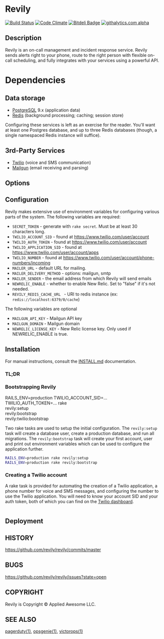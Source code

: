 # Revily

[![Build Status](https://secure.travis-ci.org/revily/revily.png?branch=master)](https://travis-ci.org/revily/revily)
[![Code Climate](https://codeclimate.com/github/revily/revily.png)](https://codeclimate.com/github/revily/revily)
[![Bitdeli Badge](https://d2weczhvl823v0.cloudfront.net/revily/revily/trend.png)](https://bitdeli.com/free "Bitdeli Badge")
[![githalytics.com alpha](https://cruel-carlota.pagodabox.com/df59799a89c2ecdad827f45ea3f19762 "githalytics.com")](http://githalytics.com/revily/revily)

## Description

Revily is an on-call management and incident response service. Revily sends alerts right to your phone, route to the right person with flexible on-call scheduling, and fully integrates with your services using a powerful API.

# Dependencies

## Data storage

* [PostgreSQL](http://www.postgresql.org/) 9.x (application data)
* [Redis](http://redis.io/) (background processing; caching; session store)

Configuring these services is left as an exercise for the reader. You'll want at least one Postgres database, and up to three Redis databases (though, a single namespaced Redis instance will suffice).

## 3rd-Party Services

* [Twilio](http://www.twilio.com/) (voice and SMS communication)
* [Mailgun](http://www.mailgun.com/) (email receiving and parsing)

## Options

## Configuration

Revily makes extensive use of environment variables for configuring various parts of the system. The following variables are required:

* `SECRET_TOKEN` - generate with `rake secret`. Must be at least 30 characters long.
* `TWILIO_ACCOUNT_SID` - found at https://www.twilio.com/user/account
* `TWILIO_AUTH_TOKEN` - found at https://www.twilio.com/user/account
* `TWILIO_APPLICATION_SID` - found at https://www.twilio.com/user/account/apps
* `TWILIO_NUMBER` - found at https://www.twilio.com/user/account/phone-numbers/incoming
* `MAILER_URL` - default URL for mailing.
* `MAILER_DELIVERY_METHOD` - options: mailgun, smtp
* `MAILER_SENDER` - the email address from which Revily will send emails
* `NEWRELIC_ENABLE` - whether to enable New Relic. Set to "false" if it's not needed.
* `REVILY_REDIS_CACHE_URL ` - URI to redis instance (ex: `redis://localhost:6379/0/cache`)

The following variables are optional
* `MAILGUN_API_KEY` - Mailgun API key
* `MAILGUN_DOMAIN` - Mailgun domain
* `NEWRELIC_LICENSE_KEY` - New Relic license key. Only used if NEWRELIC_ENABLE is true.

## Installation

For manual instructions, consult the [INSTALL.md](INSTALL.md) documentation.

### TL;DR


### Bootstrapping Revily
RAILS_ENV=production TWILIO_ACCOUNT_SID=... TWILIO_AUTH_TOKEN=... rake \
  revily:setup \
  revily:bootstrap \
  revily:twilio:bootstrap

Two rake tasks are used to setup the initial configuration. The `revily:setup` task will create a database user, create a production database, and run all migrations. The `revily:bootstrap` task
will create your first account, user and print out environment variables which can be used to configure the application further.

```bash
RAILS_ENV=production rake revily:setup
RAILS_ENV=production rake revily:bootstrap
```

### Creating a Twilio account

A rake task is provided for automating the creation of a Twilio application, a phone number for voice and SMS messages, and configuring the number to use the Twilio application. You will need to know your account SID and your auth token, both of which you can find on the [Twilio dashboard](https://www.twilio.com/user/account).

```bash
```

## Deployment

## HISTORY

https://github.com/revily/revily/commits/master

## BUGS

https://github.com/revily/revily/issues?state=open

## COPYRIGHT

Revily is Copyright &copy; Applied Awesome LLC.

## SEE ALSO

[pagerduty(1)](http://pagerduty.com), [opsgenie(1)](http://opsgenie.com), [victorops(1)](http://victorops.com/)
